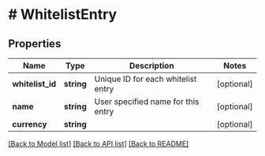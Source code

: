 # # WhitelistEntry

## Properties

Name | Type | Description | Notes
------------ | ------------- | ------------- | -------------
**whitelist_id** | **string** | Unique ID for each whitelist entry | [optional] 
**name** | **string** | User specified name for this entry | [optional] 
**currency** | **string** |  | [optional] 

[[Back to Model list]](../../README.md#documentation-for-models) [[Back to API list]](../../README.md#documentation-for-api-endpoints) [[Back to README]](../../README.md)


